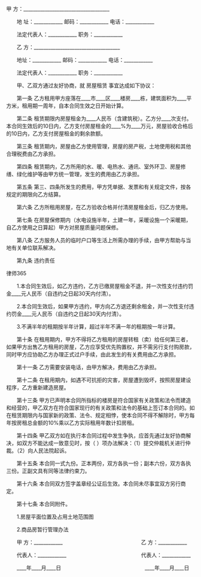 
 甲 方：____________________________________



　　地 址：____________ 邮码：____________ 电话：____________



　　法定代表人：____________ 职务：____________



　　乙 方：____________________________________



　　地址：____________ 邮码：____________ 电话：____________



　　法定代表人：____________ 职务：____________



　　甲、乙双方通过友好协商，就
房屋租赁
事宜达成如下协议：



　　第一条 乙方租用甲方座落在____市____区____楼房____栋，建筑面积为____平方米，租用期一周年，自本合同生效之日开始计算。



　　第二条 租赁期限内房屋租金为____人民币（含建筑税）。乙方分____次支付。本合同生效后的10日内，乙方支付房屋租金的____%为____万元，房屋验收合格后的10日内，乙方支付房屋租金的剩余款额。



　　第三条 租赁期内，房屋由乙方使用管理，房屋的房产税，土地使用税和其他合理税费由乙方承担。



　　第四条 租赁期内，乙方所用的水、暖、电热水、通讯、室外环卫、房屋修缮、绿化维护等由甲方统一管理，发生的费用由乙方承担。



　　第五条 第三、四条所发生的费用，甲方凭单据、发票和有关规定文件，按各规定的期限向乙方结算。



　　第六条 乙方所租用房屋，在乙方验收合格并付清房屋租金后，归乙方使用。



　　第七条 在房屋保修期内（水电设施半年，土建一年，采暖设施一个采暖期，自乙方使用之日算起）甲方对房屋质量问题保修。



　　第八条 乙方服务人员的临时户口等生活上所需办理的手续，由甲方帮助与当地有关单位联系解决。



　　第九条 违约责任







 
律师365






　　1.本合同生效后，如乙方违约，乙方已缴房屋租金不退，并一次性支付违约罚金____元人民币（自违约之日起30天内付清）。







　　2.本合同生效后，如果甲方违约，甲方向乙方退还剩余租金，并一次性支付违约罚金____元人民币（自违约之日起30天内付清）。







　　3.不满半年的租期按半年计算，超过半年不满一年的租期按一年计算。







　　第十条 在租用期内，甲方不得将乙方租用的房屋转租（卖）给任何第三者，如果甲方出售乙方租用的房屋，乙方应享受优先购置权，并不需另行支付购房款，同时甲方应协助乙方办理正式过户手续，由此发生的有关费用由乙方承担。







　　第十一条 乙方需要安装电话，由甲方解决，费用由乙方承担。







　　第十二条 在租用期内，如遇不可抗拒的灾害，房屋遭到毁坏，按照房屋建设程序，乙方重新建造房屋。







　　第十三条 甲方已声明本合同所指标的楼房是符合国家有关政策和法令而建造和经营的，甲乙双方在符合国家现行的有关政策和法令的基础上签订本合同的。如在租赁期限内与国家新的政策、法令、规定相悖，使本合同不得不解除时，甲方每年按房租总金额的10%乘以乙方实际租用年数计扣房租。







　　第十四条 甲乙双方如在执行本合同过程中发生争执，应首先通过友好协商解决，如双方不能达成一致意见时，按（ ）项办法解决：（1）提交仲裁机关进行仲裁。（2）向人民法院起诉。







　　第十五条 本合同一式九份。正本两份，双方各执一份；副本六份，双方各执三份。正副文具有同等法律约束力。







　　第十六条 本合同双方签字盖章经公证后生效。本合同未尽事宜双方另行商定。







　　第十七条 本合同附件。







　　1.房屋平面位置及占用土地范围图







　　2.商品房暂行管理办法







　　甲 方：____________　　　　　　　　　　　　　　　乙 方：____________







　　代表人：____________　　　　　　　　　　　　　　 代表人：____________







　　____年____月____日　　　　　　　　　　　　　　　　____年____月____日 


 

 
 
 
 
 
  


  
 

  


  


  
 
 
 
 

